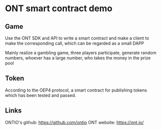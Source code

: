 # ONT smart contract demo

## Game 
Use the ONT SDK and API to write a smart contract and make a client to make the corresponding call, which can be regarded as a small DAPP

Mainly realize a gambling game, three players participate, generate random numbers, whoever has a large number, who takes the money in the prize pool

## Token
According to the OEP4 protocol, a smart contract for publishing tokens which has been tested and passed.

## Links
ONTIO's github: https://github.com/ontio 
ONT website: https://ont.io/
